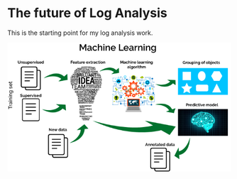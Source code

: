 # The future of Log Analysis
This is the starting point for my log analysis work.

![](img/Machine-learning-workflow.png)

